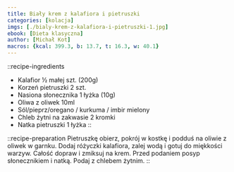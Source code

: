 ```yaml
---
title: Biały krem z kalafiora i pietruszki
categories: [kolacja]
imgs: [./bialy-krem-z-kalafiora-i-pietruszki-1.jpg]
ebook: [Dieta klasyczna]
author: [Michał Kot]
macros: {kcal: 399.3, b: 13.7, t: 16.3, w: 40.1}
---
```

::recipe-ingredients
- Kalafior ½ małej szt. (200g)
- Korzeń pietruszki 2 szt.
- Nasiona słonecznika 1 łyżka (10g)
- Oliwa z oliwek 10ml
- Sól/pieprz/oregano / kurkuma / imbir mielony
- Chleb żytni na zakwasie 2 kromki
- Natka pietruszki 1 łyżka
::

::recipe-preparation
Pietruszkę obierz, pokrój w kostkę i podduś na oliwie z oliwek w garnku.
Dodaj różyczki kalafiora, zalej wodą i gotuj do miękkości warzyw. Całość dopraw i zmiksuj na krem. Przed podaniem posyp słonecznikiem i natką.
Podaj z chlebem żytnim.
::